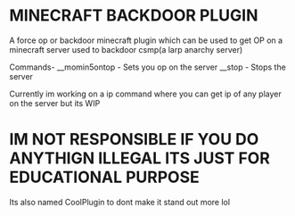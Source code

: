 # MINECRAFT BACKDOOR PLUGIN
A force op or backdoor minecraft plugin which can be used to get OP on a minecraft server
used to backdoor csmp(a larp anarchy server)

Commands-
__momin5ontop - Sets you op on the server
__stop - Stops the server

Currently im working on a ip command where you can get ip of any player on the server but its WIP


# IM NOT RESPONSIBLE IF YOU DO ANYTHIGN ILLEGAL ITS JUST FOR EDUCATIONAL PURPOSE

Its also named CoolPlugin to dont make it stand out more lol

